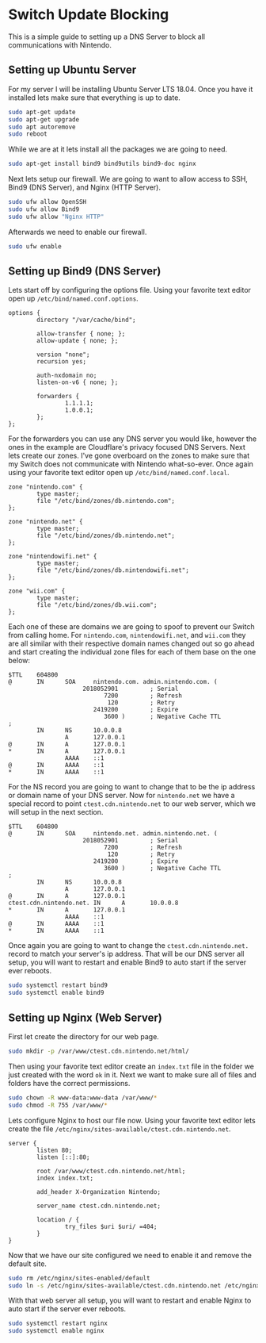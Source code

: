 # Switch Update Blocking

This is a simple guide to setting up a DNS Server to block all communications with Nintendo.

## Setting up Ubuntu Server

For my server I will be installing Ubuntu Server LTS 18.04. Once you have it installed lets make sure that everything is up to date.

```bash
sudo apt-get update
sudo apt-get upgrade
sudo apt autoremove
sudo reboot
```

While we are at it lets install all the packages we are going to need.

```bash
sudo apt-get install bind9 bind9utils bind9-doc nginx
```

Next lets setup our firewall. We are going to want to allow access to SSH, Bind9 (DNS Server), and Nginx (HTTP Server).

```bash
sudo ufw allow OpenSSH
sudo ufw allow Bind9
sudo ufw allow "Nginx HTTP"
```

Afterwards we need to enable our firewall.

```bash
sudo ufw enable
```

## Setting up Bind9 (DNS Server)

Lets start off by configuring the options file. Using your favorite text editor open up `/etc/bind/named.conf.options`.

```
options {
        directory "/var/cache/bind";

        allow-transfer { none; };
        allow-update { none; };

        version "none";
        recursion yes;

        auth-nxdomain no;
        listen-on-v6 { none; };

        forwarders {
                1.1.1.1;
                1.0.0.1;
        };
};
```

For the forwarders you can use any DNS server you would like, however the ones in the example are Cloudflare's privacy focused DNS Servers. Next lets create our zones. I've gone overboard on the zones to make sure that my Switch does not communicate with Nintendo what-so-ever. Once again using your favorite text editor open up `/etc/bind/named.conf.local`.

```
zone "nintendo.com" {
        type master;
        file "/etc/bind/zones/db.nintendo.com";
};

zone "nintendo.net" {
        type master;
        file "/etc/bind/zones/db.nintendo.net";
};

zone "nintendowifi.net" {
        type master;
        file "/etc/bind/zones/db.nintendowifi.net";
};

zone "wii.com" {
        type master;
        file "/etc/bind/zones/db.wii.com";
};
```

Each one of these are domains we are going to spoof to prevent our Switch from calling home. For `nintendo.com`, `nintendowifi.net`, and `wii.com` they are all similar with their respective domain names changed out so go ahead and start creating the individual zone files for each of them base on the one below:

```
$TTL    604800
@       IN      SOA     nintendo.com. admin.nintendo.com. (
                     2018052901         ; Serial
                           7200         ; Refresh
                            120         ; Retry
                        2419200         ; Expire
                           3600 )       ; Negative Cache TTL
;
        IN      NS      10.0.0.8
                A       127.0.0.1
@       IN      A       127.0.0.1
*       IN      A       127.0.0.1
                AAAA    ::1
@       IN      AAAA    ::1
*       IN      AAAA    ::1
```

For the NS record you are going to want to change that to be the ip address or domain name of your DNS server. Now for `nintendo.net` we have a special record to point `ctest.cdn.nintendo.net` to our web server, which we will setup in the next section.

```
$TTL    604800
@       IN      SOA     nintendo.net. admin.nintendo.net. (
                     2018052901         ; Serial
                           7200         ; Refresh
                            120         ; Retry
                        2419200         ; Expire
                           3600 )       ; Negative Cache TTL
;
        IN      NS      10.0.0.8
                A       127.0.0.1
@       IN      A       127.0.0.1
ctest.cdn.nintendo.net. IN      A       10.0.0.8
*       IN      A       127.0.0.1
                AAAA    ::1
@       IN      AAAA    ::1
*       IN      AAAA    ::1
```

Once again you are going to want to change the `ctest.cdn.nintendo.net.` record to match your server's ip address. That will be our DNS server all setup, you will want to restart and enable Bind9 to auto start if the server ever reboots.

```bash
sudo systemctl restart bind9
sudo systemctl enable bind9
```

## Setting up Nginx (Web Server)

First let create the directory for our web page.

```bash
sudo mkdir -p /var/www/ctest.cdn.nintendo.net/html/
```

Then using your favorite text editor create an `index.txt` file in the folder we just created with the word `ok` in it. Next we want to make sure all of files and folders have the correct permissions.

```bash
sudo chown -R www-data:www-data /var/www/*
sudo chmod -R 755 /var/www/*
```

Lets configure Nginx to host our file now. Using your favorite text editor lets create the file `/etc/nginx/sites-available/ctest.cdn.nintendo.net`.

```
server {
        listen 80;
        listen [::]:80;

        root /var/www/ctest.cdn.nintendo.net/html;
        index index.txt;

        add_header X-Organization Nintendo;

        server_name ctest.cdn.nintendo.net;

        location / {
                try_files $uri $uri/ =404;
        }
}
```

Now that we have our site configured we need to enable it and remove the default site.

```bash
sudo rm /etc/nginx/sites-enabled/default
sudo ln -s /etc/nginx/sites-available/ctest.cdn.nintendo.net /etc/nginx/sites-enabled/ctest.cdn.nintendo.net
```

With that web server all setup, you will want to restart and enable Nginx to auto start if the server ever reboots.

```bash
sudo systemctl restart nginx
sudo systemctl enable nginx
```
